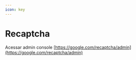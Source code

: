 ```yaml
---
icon: key
---
```


# Recaptcha

Acessar admin console [https://google.com/recaptcha/admin](https://google.com/recaptcha/admin)
